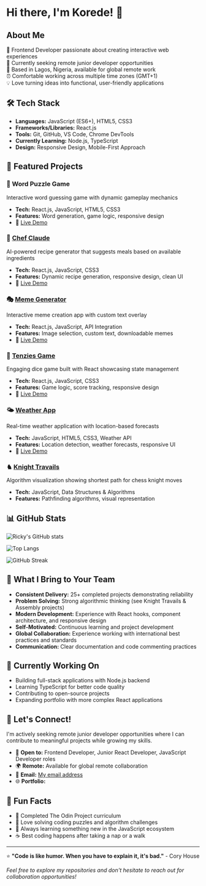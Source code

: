 # Hi there, I'm Korede! 👋

## About Me
🚀 Frontend Developer passionate about creating interactive web experiences  
🎯 Currently seeking remote junior developer opportunities  
📍 Based in Lagos, Nigeria, available for global remote work  
⏰ Comfortable working across multiple time zones (GMT+1)  
💡 Love turning ideas into functional, user-friendly applications

## 🛠️ Tech Stack
- **Languages:** JavaScript (ES6+), HTML5, CSS3
- **Frameworks/Libraries:** React.js
- **Tools:** Git, GitHub, VS Code, Chrome DevTools
- **Currently Learning:** Node.js, TypeScript
- **Design:** Responsive Design, Mobile-First Approach

## 🎯 Featured Projects

### 🧩 Word Puzzle Game
Interactive word guessing game with dynamic gameplay mechanics
- **Tech:** React.js, JavaScript, HTML5, CSS3
- **Features:** Word generation, game logic, responsive design
- 🔗 [Live Demo](https://word-puzzle-blue.vercel.app/) 

### 🍳 [Chef Claude](https://github.com/Ricky-Rubin/Chef-Claude)
AI-powered recipe generator that suggests meals based on available ingredients
- **Tech:** React.js, JavaScript, CSS3
- **Features:** Dynamic recipe generation, responsive design, clean UI
- 🔗 [Live Demo](https://chef-claude-gray.vercel.app/)

### 🎭 [Meme Generator](https://github.com/Ricky-Rubin/Meme-Generator)
Interactive meme creation app with custom text overlay
- **Tech:** React.js, JavaScript, API Integration
- **Features:** Image selection, custom text, downloadable memes
- 🔗 [Live Demo](https://meme-generator-gold-zeta.vercel.app/)

### 🎲 [Tenzies Game](https://github.com/Ricky-Rubin/Tenzies)
Engaging dice game built with React showcasing state management
- **Tech:** React.js, JavaScript, CSS3
- **Features:** Game logic, score tracking, responsive design
- 🔗 [Live Demo](https://tenzies-gold.vercel.app/)

### 🌤️ [Weather App](https://github.com/Ricky-Rubin/Weather-App)
Real-time weather application with location-based forecasts
- **Tech:** JavaScript, HTML5, CSS3, Weather API
- **Features:** Location detection, weather forecasts, responsive UI
- 🔗 [Live Demo](https://ricky-rubin.github.io/Weather-App/) 

### ♞ [Knight Travails](https://github.com/Ricky-Rubin/Knight-Travails)
Algorithm visualization showing shortest path for chess knight moves
- **Tech:** JavaScript, Data Structures & Algorithms
- **Features:** Pathfinding algorithms, visual representation

## 📊 GitHub Stats

![Ricky's GitHub stats](https://github-readme-stats.vercel.app/api?username=Ricky-Rubin&show_icons=true&theme=radical)

![Top Langs](https://github-readme-stats.vercel.app/api/top-langs/?username=Ricky-Rubin&layout=compact&theme=radical)

![GitHub Streak](https://streak-stats.demolab.com/?user=Ricky-Rubin&theme=radical)

## 🌟 What I Bring to Your Team
- **Consistent Delivery:** 25+ completed projects demonstrating reliability
- **Problem Solving:** Strong algorithmic thinking (see Knight Travails & Assembly projects)
- **Modern Development:** Experience with React hooks, component architecture, and responsive design
- **Self-Motivated:** Continuous learning and project development
- **Global Collaboration:** Experience working with international best practices and standards
- **Communication:** Clear documentation and code commenting practices

## 🚀 Currently Working On
- Building full-stack applications with Node.js backend
- Learning TypeScript for better code quality
- Contributing to open-source projects
- Expanding portfolio with more complex React applications

## 🤝 Let's Connect!
I'm actively seeking remote junior developer opportunities where I can contribute to meaningful projects while growing my skills.

- 💼 **Open to:** Frontend Developer, Junior React Developer, JavaScript Developer roles
- 🌍 **Remote:** Available for global remote collaboration
- 📧 **Email:** [My email address](mailto:owolabi1738@gmail.com)
- 🌐 **Portfolio:** 

## 💭 Fun Facts
- 🎯 Completed The Odin Project curriculum
- 🧩 Love solving coding puzzles and algorithm challenges  
- 🌱 Always learning something new in the JavaScript ecosystem
- ☕ Best coding happens after taking a nap or a walk

---
⭐ **"Code is like humor. When you have to explain it, it's bad."** - Cory House

*Feel free to explore my repositories and don't hesitate to reach out for collaboration opportunities!*

<!--
**Ricky-Rubin/Ricky-Rubin** is a ✨ _special_ ✨ repository because its `README.md` (this file) appears on your GitHub profile.

Here are some ideas to get you started:

- 🔭 I’m currently working on ...
- 🌱 I’m currently learning ...
- 👯 I’m looking to collaborate on ...
- 🤔 I’m looking for help with ...
- 💬 Ask me about ...
- 📫 How to reach me: ...
- 😄 Pronouns: ...
- ⚡ Fun fact: ...
-->

